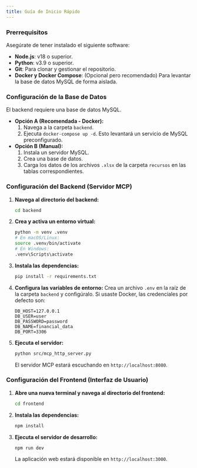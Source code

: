 ```yaml
---
title: Guía de Inicio Rápido
---
```


### Prerrequisitos
Asegúrate de tener instalado el siguiente software:
- **Node.js**: v18 o superior.
- **Python**: v3.9 o superior.
- **Git**: Para clonar y gestionar el repositorio.
- **Docker y Docker Compose**: (Opcional pero recomendado) Para levantar la base de datos MySQL de forma aislada.

### Configuración de la Base de Datos
El backend requiere una base de datos MySQL.
- **Opción A (Recomendada - Docker):**
  1. Navega a la carpeta `backend`.
  2. Ejecuta `docker-compose up -d`. Esto levantará un servicio de MySQL preconfigurado.
- **Opción B (Manual):**
  1. Instala un servidor MySQL.
  2. Crea una base de datos.
  3. Carga los datos de los archivos `.xlsx` de la carpeta `recursos` en las tablas correspondientes.

### Configuración del Backend (Servidor MCP)
1. **Navega al directorio del backend:**
   ```bash
   cd backend
   ```
2. **Crea y activa un entorno virtual:**
   ```bash
   python -m venv .venv
   # En macOS/Linux:
   source .venv/bin/activate
   # En Windows:
   .venv\Scripts\activate
   ```
3. **Instala las dependencias:**
   ```bash
   pip install -r requirements.txt
   ```
4. **Configura las variables de entorno:**
   Crea un archivo `.env` en la raíz de la carpeta `backend` y configúralo. Si usaste Docker, las credenciales por defecto son:
   ```env
   DB_HOST=127.0.0.1
   DB_USER=user
   DB_PASSWORD=password
   DB_NAME=financial_data
   DB_PORT=3306
   ```
5. **Ejecuta el servidor:**
   ```bash
   python src/mcp_http_server.py
   ```
   El servidor MCP estará escuchando en `http://localhost:8080`.

### Configuración del Frontend (Interfaz de Usuario)
1. **Abre una nueva terminal y navega al directorio del frontend:**
   ```bash
   cd frontend
   ```
2. **Instala las dependencias:**
   ```bash
   npm install
   ```
3. **Ejecuta el servidor de desarrollo:**
   ```bash
   npm run dev
   ```
   La aplicación web estará disponible en `http://localhost:3000`.
